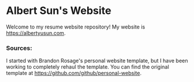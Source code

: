 # Albert Sun's Website
Welcome to my resume website repository! My website is https://albertyusun.com.

### Sources:
I started with Brandon Rosage's personal website template, but I have been working to completely rehaul the template. You can find the original template at https://github.com/github/personal-website.
